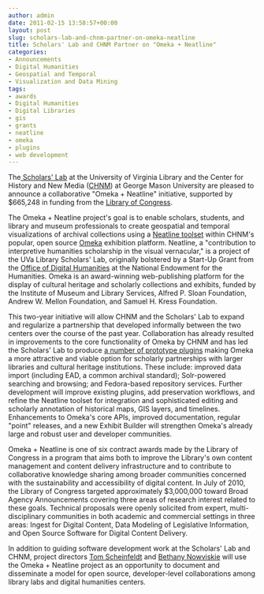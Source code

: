 ```yaml
---
author: admin
date: 2011-02-15 13:58:57+00:00
layout: post
slug: scholars-lab-and-chnm-partner-on-omeka-neatline
title: Scholars' Lab and CHNM Partner on "Omeka + Neatline"
categories:
- Announcements
- Digital Humanities
- Geospatial and Temporal
- Visualization and Data Mining
tags:
- awards
- Digital Humanities
- Digital Libraries
- gis
- grants
- neatline
- omeka
- plugins
- web development
---
```


The[ Scholars' Lab](http://lib.virginia.edu/scholarslab/) at the University of Virginia Library and the Center for History and New Media ([CHNM](http://chnm.gmu.edu)) at George Mason University are pleased to announce a collaborative "Omeka + Neatline" initiative, supported by $665,248 in funding from the [Library of Congress](http://loc.gov/).

The Omeka + Neatline project's goal is to enable scholars, students, and library and museum professionals to create geospatial and temporal visualizations of archival collections using a [Neatline toolset](/research/neatline/) within CHNM's popular, open source [Omeka](http://omeka.org/) exhibition platform.  Neatline, a "contribution to interpretive humanities scholarship in the visual vernacular," is a project of the UVa Library Scholars' Lab, originally bolstered by a Start-Up Grant from the [Office of Digital Humanities](http://neh.gov/odh) at the National Endowment for the Humanities. Omeka is an award-winning web-publishing platform for the display of cultural heritage and scholarly collections and exhibits, funded by the Institute of Museum and Library Services, Alfred P. Sloan Foundation, Andrew W. Mellon Foundation, and Samuel H. Kress Foundation.

This two-year initiative will allow CHNM and the Scholars' Lab to expand and regularize a partnership that developed informally between the two centers over the course of the past year.  Collaboration has already resulted in improvements to the core functionality of Omeka by CHNM and has led the Scholars' Lab to produce [a number of prototype plugins](/research/omeka-plugins/) making Omeka a more attractive and viable option for scholarly partnerships with larger libraries and cultural heritage institutions. These include: improved data import (including EAD, a common archival standard); Solr-powered searching and browsing; and Fedora-based repository services.  Further development will improve existing plugins, add preservation workflows, and refine the Neatline toolset for integration and sophisticated editing and scholarly annotation of historical maps, GIS layers, and timelines. Enhancements to Omeka's core APIs, improved documentation, regular "point" releases, and a new Exhibit Builder will strengthen Omeka's already large and robust user and developer communities.

Omeka + Neatline is one of six contract awards made by the Library of Congress in a program that aims both to improve the Library's own content management and content delivery infrastructure and to contribute to collaborative knowledge sharing among broader communities concerned with the sustainability and accessibility of digital content. In July of 2010, the Library of Congress targeted approximately $3,000,000 toward Broad Agency Announcements covering three areas of research interest related to these goals. Technical proposals were openly solicited from expert, multi-disciplinary communities in both academic and commercial settings in three areas: Ingest for Digital Content, Data Modeling of Legislative Information, and Open Source Software for Digital Content Delivery.

In addition to guiding software development work at the Scholars' Lab and CHNM, project directors [Tom Scheinfeldt](http://foundhistory.org/) and [Bethany Nowviskie](http://nowviskie.org/) will use the Omeka + Neatline project as an opportunity to document and disseminate a model for open source, developer-level collaborations among library labs and digital humanities centers.
